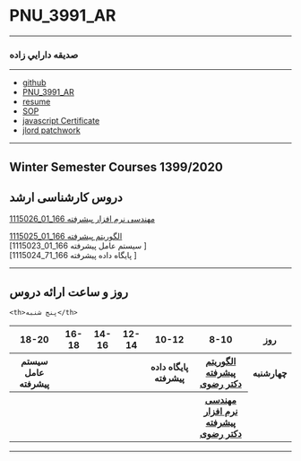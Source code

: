 # PNU_3991_AR
---------
### صديقه دارايي زاده
 
---
- [github](https://github.com/sedighedaraeizade)
- [PNU_3991_AR](https://github.com/sedighedaraeizade/PNU-3991-AR/)
- [resume](https://sedighedaraeizade.github.io/Resume/)
- [SOP](https://sedighedaraeizade.github.io/Sop/) 
- [javascript Certificate](https://github.com/sedighedaraeizade/PNU-3991-AR/blob/main/cert-1024-20742831.pdf)
- [jlord patchwork](https://github.com/sedighedaraeizade/PNU-3991-AR/blob/main/patchwork.jpg)
  
------------------
## Winter Semester Courses 1399/2020

## دروس کارشناسی ارشد

[1115026_01_166 مهندسی نرم افزار پیشرفته](https://github.com/sedighedaraeizade/PNU-3991-AR/tree/main/Advanced%20Software%20Engineer)

[1115025_01_166   الگوریتم پیشرفته ](https://github.com/AliRazavi-edu/PNU_3991/tree/master/_MSc/AdvancedAlgorithms)
<br>
[1115023_01_166 سیستم عامل پیشرفته ]
<br>
[1115024_71_166 پایگاه داده پیشرفته ]
<br>

--------------

## روز و ساعت ارائه دروس

<table style="width:100%">
  <tr>
    <th>18-20</th>
    <th>16-18</th>
    <th>14-16</th>
    <th>12-14</th>
    <th>10-12</th>
    <th>8-10</th>
    <th>روز</th>
  </tr>
   <tr>
    <th>سیستم عامل پیشرفته</th>
    <th></th>
    <th></th>
    <th></th>
    <th>پایگاه داده پیشرفته</th>
    <th><a href="https://github.com/AliRazavi-edu/PNU_3991/tree/master/_MSc/AdvancedAlgorithms" >الگوریتم پیشرفته<br>دکتر رضوی</th>
    <th>چهارشنبه</th>
  </tr>
  <tr>
  <th></th>
    <th></th>
    <th></th>
    <th></th>
    <th></th>
    <th><a href="https://github.com/sedighedaraeizade/PNU-3991-AR/tree/main/Advanced%20Software%20Engineer" > مهندسی نرم افزار پیشرفته<br>دکتر رضوی</th>
    
    <th>پنج شنبه</th>
  </tr>
</table>

--------------
